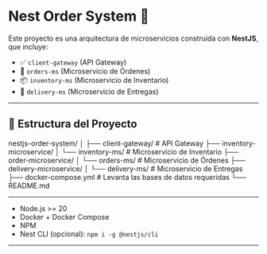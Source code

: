 # Nest Order System 🧩

Este proyecto es una arquitectura de microservicios construida con **NestJS**, que incluye:

- ✅ `client-gateway` (API Gateway)
- 🛒 `orders-ms` (Microservicio de Órdenes)
- 📦 `inventory-ms` (Microservicio de Inventario)
- 🚚 `delivery-ms` (Microservicio de Entregas)

---

## 📁 Estructura del Proyecto

nestjs-order-system/ │ ├── client-gateway/ # API Gateway ├── inventory-microservice/ │ └── inventory-ms/ # Microservicio de Inventario ├── order-microservice/ │ └── orders-ms/ # Microservicio de Órdenes ├── delivery-microservice/ │ └── delivery-ms/ # Microservicio de Entregas ├── docker-compose.yml # Levanta las bases de datos requeridas └── README.md

---
- Node.js >= 20
- Docker + Docker Compose
- NPM
- Nest CLI (opcional): `npm i -g @nestjs/cli`

---
